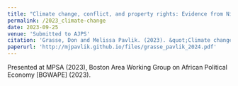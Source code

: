 ```yaml
---
title: "Climate change, conflict, and property rights: Evidence from Nigeria."
permalink: /2023_climate-change
date: 2023-09-25
venue: 'Submitted to AJPS'
citation: 'Grasse, Don and Melissa Pavlik. (2023). &quot;Climate change, conflict, and property rights: Evidence from Nigeria.&quot; <i>Working paper</i>.'
paperurl: 'http://mjpavlik.github.io/files/grasse_pavlik_2024.pdf'
---
```

Presented at MPSA (2023), Boston Area Working Group on African Political Economy [BGWAPE] (2023). 
